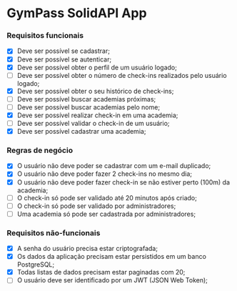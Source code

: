 # GymPass SolidAPI App

### Requisitos funcionais

- [x] Deve ser possível se cadastrar;
- [x] Deve ser possível se autenticar;
- [x] Deve ser possível obter o perfil de um usuário logado;
- [ ] Deve ser possível obter o número de check-ins realizados pelo usuário logado;
- [x] Deve ser possível obter o seu histórico de check-ins;
- [ ] Deve ser possível buscar academias próximas;
- [ ] Deve ser possível buscar academias pelo nome;
- [x] Deve ser possível realizar check-in em uma academia;
- [ ] Deve ser possível validar o check-in de um usuário;
- [x] Deve ser possível cadastrar uma academia;

### Regras de negócio

- [x] O usuário não deve poder se cadastrar com um e-mail duplicado;
- [x] O usuário não deve poder fazer 2 check-ins no mesmo dia;
- [x] O usuário não deve poder fazer check-in se não estiver perto (100m) da academia;
- [ ] O check-in só pode ser validado até 20 minutos após criado;
- [ ] O check-in só pode ser validado por administradores;
- [ ] Uma academia só pode ser cadastrada por administradores;

### Requisitos não-funcionais

- [x] A senha do usuário precisa estar criptografada;
- [x] Os dados da aplicação precisam estar persistidos em um banco PostgreSQL;
- [x] Todas listas de dados precisam estar paginadas com 20;
- [ ] O usuário deve ser identificado por um JWT (JSON Web Token);
